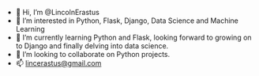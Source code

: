 - 👋 Hi, I’m @LincolnErastus
- 👀 I’m interested in Python, Flask, Django, Data Science and Machine Learning
- 🌱 I’m currently learning Python and Flask, looking forward to growing on to Django and finally delving into data science.
- 💞️ I’m looking to collaborate on Python projects.
- 📫 lincerastus@gmail.com

<!---
LincolnErastus/LincolnErastus is a ✨ special ✨ repository because its `README.md` (this file) appears on your GitHub profile.
You can click the Preview link to take a look at your changes.
--->
